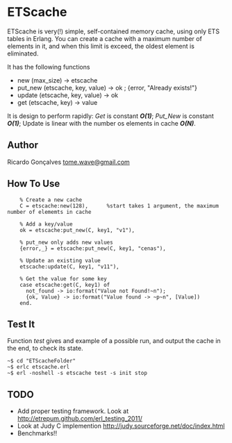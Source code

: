 ETScache
=======

ETScache is very(!) simple, self-contained memory cache, using only ETS tables in Erlang. You can create a cache with a maximum number of elements in it, and when this limit is exceed, the oldest element is eliminated.

It has the following functions

*	new (max_size) -> etscache
*	put_new (etscache, key, value) -> ok ; {error, "Already exists!"}
*	update (etscache, key, value) -> ok
*	get (etscache, key) -> value


It is design to perform rapidly: _Get_ is constant **_O(1)_**; _Put\_New_ is constant **_O(1)_**; Update is linear with the number os elements in cache **_O(N)_**.

Author
------

Ricardo Gonçalves <tome.wave@gmail.com>

How To Use
----------

		% Create a new cache
        C = etscache:new(128),      %start takes 1 argument, the maximum number of elememts in cache

		% Add a key/value
		ok = etscache:put_new(C, key1, "v1"), 
		
		% put_new only adds new values
		{error,_} = etscache:put_new(C, key1, "cenas"), 
		
		% Update an existing value
		etscache:update(C, key1, "v11"), 
		
		% Get the value for some key
        case etscache:get(C, key1) of
          not_found -> io:format("Value not Found!~n");
          {ok, Value} -> io:format("Value found -> ~p~n", [Value])
        end.


Test It
-------

Function _test_ gives and example of a possible run, and output the cache in the end, to check its state.

	~$ cd "ETScacheFolder"
	~$ erlc etscache.erl 
	~$ erl -noshell -s etscache test -s init stop
	
	
TODO
----

*	Add proper testing framework. Look at <http://etrepum.github.com/erl_testing_2011/>
*	Look at Judy C implemention http://judy.sourceforge.net/doc/index.html
*	Benchmarks!!